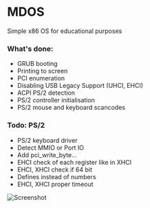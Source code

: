 # MDOS
Simple x86 OS for educational purposes

### What's done:
+ GRUB booting
+ Printing to screen
+ PCI enumeration
+ Disabling USB Legacy Support (UHCI, EHCI)
+ ACPI PS/2 detection
+ PS/2 controller initialisation
+ PS/2 mouse and keyboard scancodes

### Todo: PS/2
+ PS/2 keyboard driver
+ Detect MMIO or Port IO
+ Add pci_write_byte...
+ EHCI check of each register like in XHCI
+ EHCI, XHCI check if 64 bit
+ Defines instead of numbers
+ EHCI, XHCI proper timeout

![Screenshot](http://parafiazelechlinek.pl/milosz/mdos.png#2 "MDOS")
